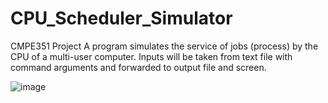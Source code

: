 # CPU_Scheduler_Simulator

CMPE351 Project
A program simulates the service of jobs (process) by the
CPU of a multi-user computer.
Inputs will be taken from text file with command arguments and forwarded to output file and screen.


![image](https://user-images.githubusercontent.com/59788767/211877172-259073cc-3a76-4ba3-a3d0-1e8220a623a3.png)

